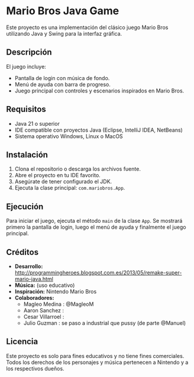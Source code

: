 # Mario Bros Java Game

Este proyecto es una implementación del clásico juego Mario Bros utilizando Java y Swing para la interfaz gráfica.

## Descripción

El juego incluye:
- Pantalla de login con música de fondo.
- Menú de ayuda con barra de progreso.
- Juego principal con controles y escenarios inspirados en Mario Bros.

## Requisitos

- Java 21 o superior
- IDE compatible con proyectos Java (Eclipse, IntelliJ IDEA, NetBeans)
- Sistema operativo Windows, Linux o MacOS

## Instalación

1. Clona el repositorio o descarga los archivos fuente.
2. Abre el proyecto en tu IDE favorito.
3. Asegúrate de tener configurado el JDK.
4. Ejecuta la clase principal: `com.mariobros.App`.

## Ejecución

Para iniciar el juego, ejecuta el método `main` de la clase `App`. Se mostrará primero la pantalla de login, luego el menú de ayuda y finalmente el juego principal.

## Créditos

- **Desarrollo:** 
http://programmingheroes.blogspot.com.es/2013/05/remake-super-mario-java.html
- **Música:** 
(uso educativo)
- **Inspiración:** 
Nintendo Mario Bros
- **Colaboradores:** 
    - Magleo Medina : @MagleoM
    - Aaron Sanchez : 
    - Cesar Villarroel : 
    - Julio Guzman : se paso a industrial que pussy (de parte @Manuel)

## Licencia

Este proyecto es solo para fines educativos y no tiene fines comerciales. Todos los derechos de los personajes y música pertenecen a Nintendo y a los respectivos dueños.
